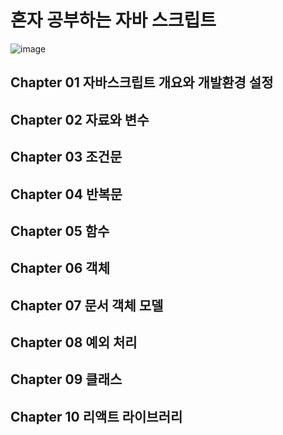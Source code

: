# 혼자 공부하는 자바 스크립트

![image](https://github.com/user-attachments/assets/f840dd83-f0a9-44d0-a274-3249c8a2ec0d)


## Chapter 01 자바스크립트 개요와 개발환경 설정

## Chapter 02 자료와 변수

## Chapter 03 조건문

## Chapter 04 반복문

## Chapter 05 함수

## Chapter 06 객체

## Chapter 07 문서 객체 모델

## Chapter 08 예외 처리

## Chapter 09 클래스

## Chapter 10 리액트 라이브러리
